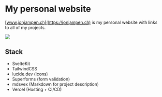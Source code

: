 # My personal website
[www.jonjampen.ch](https://jonjampen.ch) is my personal website with links to all of my projects.

![](https://jonjampen.ch/images/preview.png)

## Stack
- SvelteKit
- TailwindCSS
- lucide.dev (icons)
- Superforms (form validation)
- mdsvex (Markdown for project description)
- Vercel (Hosting + CI/CD)